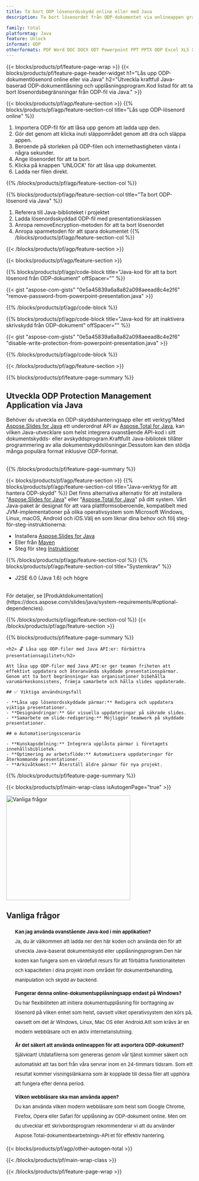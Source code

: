 ```yaml
---
title: Ta bort ODP lösenordsskydd online eller med Java
description: Ta bort lösenordet från ODP-dokumentet via onlineappen gratis.Java API-kod för att låsa upp lösenordsskyddade ODP-filer.

family: total
platformtag: Java
feature: Unlock
informat: ODP
otherformats: PDF Word DOC DOCX ODT Powerpoint PPT PPTX ODP Excel XLS XLSX ODS
---
```

{{< blocks/products/pf/feature-page-wrap >}}
{{< blocks/products/pf/feature-page-header-widget h1="Lås upp ODP-dokumentlösenord online eller via Java" h2="Utveckla kraftfull Java-baserad ODP-dokumentlåsning och upplåsningsprogram.Kod listad för att ta bort lösenordsbegränsningar från ODP-fil via Java." >}}

{{< blocks/products/pf/agp/feature-section >}}
{{% blocks/products/pf/agp/feature-section-col title="Lås upp ODP-lösenord online" %}}

1. Importera ODP-fil för att låsa upp genom att ladda upp den.
1. Gör det genom att klicka inuti släppområdet genom att dra och släppa appen.
1. Beroende på storleken på ODP-filen och internethastigheten vänta i några sekunder.
1. Ange lösenordet för att ta bort.
1. Klicka på knappen 'UNLOCK' för att låsa upp dokumentet.
1. Ladda ner filen direkt.

{{% /blocks/products/pf/agp/feature-section-col %}}

{{% blocks/products/pf/agp/feature-section-col title="Ta bort ODP-lösenord via Java" %}}

1. Referera till Java-biblioteket i projektet
1. Ladda lösenordsskyddad ODP-fil med presentationsklassen
1. Anropa removeEncryption-metoden för att ta bort lösenordet
1. Anropa sparmetoden för att spara dokumentet
{{% /blocks/products/pf/agp/feature-section-col %}}

{{< /blocks/products/pf/agp/feature-section >}}

{{< blocks/products/pf/agp/feature-section >}}

{{% blocks/products/pf/agp/code-block title="Java-kod för att ta bort lösenord från ODP-dokument" offSpacer="" %}}

{{< gist "aspose-com-gists" "0e5a45839a6a8a82a098aeead8c4e2f6" "remove-password-from-powerpoint-presentation.java" >}}

{{% /blocks/products/pf/agp/code-block %}}

{{% blocks/products/pf/agp/code-block title="Java-kod för att inaktivera skrivskydd från ODP-dokument" offSpacer="" %}}

{{< gist "aspose-com-gists" "0e5a45839a6a8a82a098aeead8c4e2f6" "disable-write-protection-from-powerpoint-presentation.java" >}}

{{% /blocks/products/pf/agp/code-block %}}

{{< /blocks/products/pf/agp/feature-section >}}

{{% blocks/products/pf/feature-page-summary %}}

<h2>Utveckla ODP Protection Management Application via Java</h2>

Behöver du utveckla en ODP-skyddshanteringsapp eller ett verktyg?Med [Aspose.Slides for Java](https://products.aspose.com/slides/sv/java/) ett underordnat API av [Aspose.Total for Java](https://products.aspose.com/total/sv/java/), kan vilken Java-utvecklare som helst integrera ovanstående API-kod i sitt dokumentskydds- eller avskyddsprogram.Kraftfullt Java-bibliotek tillåter programmering av alla dokumentskyddslösningar.Dessutom kan den stödja många populära format inklusive ODP-format.<br /><br />

{{% /blocks/products/pf/feature-page-summary %}}

{{< blocks/products/pf/agp/feature-section >}}
{{% blocks/products/pf/agp/feature-section-col title="Java-verktyg för att hantera ODP-skydd" %}}
Det finns alternativa alternativ för att installera "[Aspose.Slides for Java](https://products.aspose.com/slides/sv/java/)" eller "[Aspose.Total for Java](https://products.aspose.com/total/sv/java/)" på ditt system. Vårt Java-paket är designat för att vara plattformsoberoende, kompatibelt med JVM-implementationer på olika operativsystem som Microsoft Windows, Linux, macOS, Android och iOS.Välj en som liknar dina behov och följ steg-för-steg-instruktionerna:<br />

- Installera [Aspose.Slides for Java](https://docs.aspose.com/slides/java/installation/)
- Eller från [Maven](https://releases.aspose.com/java/repo/com/aspose/aspose-slides/)
- Steg för steg [Instruktioner](https://docs.aspose.com/slides/java/installation/#install-aspose-slides-for-java-from-maven-repository)

{{% /blocks/products/pf/agp/feature-section-col %}}
{{% blocks/products/pf/agp/feature-section-col title="Systemkrav" %}}

- J2SE 6.0 (Java 1.6) och högre

<br />
För detaljer, se [Produktdokumentation](https://docs.aspose.com/slides/java/system-requirements/#optional-dependencies).

{{% /blocks/products/pf/agp/feature-section-col %}}
{{< /blocks/products/pf/agp/feature-section >}}

{{% blocks/products/pf/feature-page-summary %}}
```
<h2> 🔓 Låsa upp ODP-filer med Java API:er: Förbättra presentationsagilitet</h2>

Att låsa upp ODP-filer med Java API:er ger teamen friheten att effektivt uppdatera och återanvända skyddade presentationspärmar. Genom att ta bort begränsningar kan organisationer bibehålla varumärkeskonsistens, främja samarbete och hålla slides uppdaterade.

## ✅ Viktiga användningsfall

- **Låsa upp lösenordsskyddade pärmar:** Redigera och uppdatera viktiga presentationer.
- **Designändringar:** Gör visuella uppdateringar på säkrade slides.
- **Samarbete om slide-redigering:** Möjliggör teamwork på skyddade presentationer.

## ⚙️ Automatiseringsscenario

- **Kunskapsdelning:** Integrera upplåsta pärmar i företagets innehållsbibliotek.
- **Optimering av arbetsflöde:** Automatisera uppdateringar för återkommande presentationer.
- **Arkivåtkomst:** Återställ äldre pärmar för nya projekt.
```
{{% /blocks/products/pf/feature-page-summary %}}
{{< blocks/products/pf/main-wrap-class isAutogenPage="true" >}}


<style>.howtolist li{margin-right: 0!important;line-height: 26px;position: relative;margin-bottom: 10px;font-size: 13px;list-style-type: none;}</style>
<div class="col-md-12 tl bg-gray-dark howtolist section">
  <a class="anchor" name="faqpage"></a>
  <div class="container tl dflex" itemscope="" itemtype="https://schema.org/FAQPage">
      <div class="col-md-4 howtosectiongfx">
          <img class="social-panel-hide-on-mobile" src="https://www.groupdocs.cloud/templates/brand/images/groupdocs/conversion/groupdocs_conversion-brand.png" alt="Vanliga frågor" width="335" height="283">
      </div>
      <div class="howtosection col-md-8">
          <div>
              <h2>Vanliga frågor</h2>
              <ul>
                  <li itemscope="" itemprop="mainEntity" itemtype="https://schema.org/Question">
                      <div>
                          <span itemprop="name"><b>Kan jag använda ovanstående Java-kod i min applikation?</b></span>
                      </div>
                      <div itemscope="" itemprop="acceptedAnswer" itemtype="https://schema.org/Answer">
                          <span itemprop="text">Ja, du är välkommen att ladda ner den här koden och använda den för att utveckla Java-baserat dokumentskydd eller upplåsningsprogram.Den här koden kan fungera som en värdefull resurs för att förbättra funktionaliteten och kapaciteten i dina projekt inom området för dokumentbehandling, manipulation och skydd av backend.</span>
                      </div>
                  </li>
                  <li itemscope="" itemprop="mainEntity" itemtype="https://schema.org/Question">
                      <div>
                          <span itemprop="name"><b>Fungerar denna online-dokumentupplåsningsapp endast på Windows?</b></span>
                      </div>
                      <div itemscope="" itemprop="acceptedAnswer" itemtype="https://schema.org/Answer">
                          <span itemprop="text">Du har flexibiliteten att initiera dokumentupplåsning för borttagning av lösenord på vilken enhet som helst, oavsett vilket operativsystem den körs på, oavsett om det är Windows, Linux, Mac OS eller Android.Allt som krävs är en modern webbläsare och en aktiv internetanslutning.</span>
                      </div>
                  </li>
                  <li itemscope="" itemprop="mainEntity" itemtype="https://schema.org/Question">
                      <div>
                          <span itemprop="name"><b>Är det säkert att använda onlineappen för att avportera ODP-dokument?</b></span>
                      </div>
                      <div itemscope="" itemprop="acceptedAnswer" itemtype="https://schema.org/Answer">
                          <span itemprop="text">Självklart! Utdatafilerna som genereras genom vår tjänst kommer säkert och automatiskt att tas bort från våra servrar inom en 24-timmars tidsram. Som ett resultat kommer visningslänkarna som är kopplade till dessa filer att upphöra att fungera efter denna period.</span>
                      </div>
                  </li>                 
                  <li itemscope="" itemprop="mainEntity" itemtype="https://schema.org/Question">
                      <div>
                          <span itemprop="name"><b>Vilken webbläsare ska man använda appen?</b></span>
                      </div>
                      <div itemscope="" itemprop="acceptedAnswer" itemtype="https://schema.org/Answer">
                          <span itemprop="text">Du kan använda vilken modern webbläsare som helst som Google Chrome, Firefox, Opera eller Safari för upplåsning av ODP-dokument online. Men om du utvecklar ett skrivbordsprogram rekommenderar vi att du använder Aspose.Total-dokumentbearbetnings-API:et för effektiv hantering.</span>
                      </div>
                  </li>
              </ul>
          </div>
      </div>
  </div>

{{< blocks/products/pf/agp/other-autogen-total >}}

{{< /blocks/products/pf/main-wrap-class >}}

{{< /blocks/products/pf/feature-page-wrap >}}